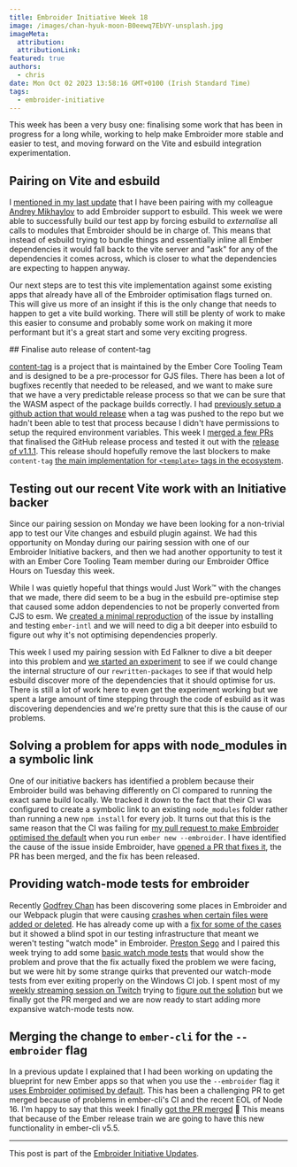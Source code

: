 ```yaml
---
title: Embroider Initiative Week 18
image: /images/chan-hyuk-moon-B0eewq7EbVY-unsplash.jpg
imageMeta:
  attribution:
  attributionLink:
featured: true
authors:
  - chris
date: Mon Oct 02 2023 13:58:16 GMT+0100 (Irish Standard Time)
tags:
  - embroider-initiative
---
```


This week has been a very busy one: finalising some work that has been in progress for a long while, working to help make Embroider more stable and easier to test, and moving forward on the Vite and esbuild integration experimentation.

## Pairing on Vite and esbuild

I [mentioned in my last update](/embroider-initiative-week-17) that I have been pairing with my colleague [Andrey Mikhaylov](https://github.com/lolmaus) to add Embroider support to esbuild. This week we were able to successfully build our test app by forcing esbuild to _externalise_ all calls to modules that Embroider should be in charge of. This means that instead of esbuild trying to bundle things and essentially inline all Ember dependencies it would fall back to the vite server and "ask" for any of the dependencies it comes across, which is closer to what the dependencies are expecting to happen anyway.

Our next steps are to test this vite implementation against some existing apps that already have all of the Embroider optimisation flags turned on. This will give us more of an insight if this is the only change that needs to happen to get a vite build working. There will still be plenty of work to make this easier to consume and probably some work on making it more performant but it's a great start and some very exciting progress.


## Finalise auto release of content-tag

[content-tag](https://github.com/embroider-build/content-tag) is a project that is maintained by the Ember Core Tooling Team and is designed to be a pre-processor for GJS files. There has been a lot of bugfixes recently that needed to be released, and we want to make sure that we have a very predictable release process so that we can be sure that the WASM aspect of the package builds correctly. I had [previously setup a github action that would release](https://github.com/embroider-build/content-tag/pull/8) when a tag was pushed to the repo but we hadn't been able to test that process because I didn't have permissions to setup the required environment variables. This week I [merged a few PRs](https://github.com/embroider-build/content-tag/pulls?q=is%3Apr+author%3Amansona+merged%3A2023-10-01..2023-10-03) that finalised the GitHub release process and tested it out with the [release of v1.1.1](https://github.com/embroider-build/content-tag/releases/tag/v1.1.1). This release should hopefully remove the last blockers to make `content-tag` [the main implementation for `<template>` tags in the ecosystem](https://github.com/ember-template-imports/ember-template-imports/pull/187).


## Testing out our recent Vite work with an Initiative backer

Since our pairing session on Monday we have been looking for a non-trivial app to test our Vite changes and esbuild plugin against. We had this opportunity on Monday during our pairing session with one of our Embroider Initiative backers, and then we had another opportunity to test it with an Ember Core Tooling Team member during our Embroider Office Hours on Tuesday this week. 

While I was quietly hopeful that things would Just Work™️ with the changes that we made, there did seem to be a bug in the esbuild pre-optimise step that caused some addon dependencies to not be properly converted from CJS to esm. We [created a minimal reproduction](https://github.com/mansona/ember-vite-app/pull/2) of the issue by installing and testing `ember-intl` and we will need to dig a bit deeper into esbuild to figure out why it's not optimising dependencies properly.

This week I used my pairing session with Ed Falkner to dive a bit deeper into this problem and [we started an experiment](https://github.com/embroider-build/embroider/pull/1627) to see if we could change the internal structure of our `rewritten-packages` to see if that would help esbuild discover more of the dependencies that it should optimise for us. There is still a lot of work here to even get the experiment working but we spent a large amount of time stepping through the code of esbuild as it was discovering dependencies and we're pretty sure that this is the cause of our problems.


## Solving a problem for apps with node_modules in a symbolic link

One of our initiative backers has identified a problem because their Embroider build was behaving differently on CI compared to running the exact same build locally. We tracked it down to the fact that their CI was configured to create a symbolic link to an existing `node_modules` folder rather than running a new `npm install` for every job. It turns out that this is the same reason that the CI was failing for [my pull request to make Embroider optimised the default](https://github.com/ember-cli/ember-cli/pull/10370) when you run `ember new --embroider`. I have identified the cause of the issue inside Embroider, have [opened a PR that fixes it](https://github.com/embroider-build/embroider/pull/1622), the PR has been merged, and the fix has been released.


## Providing watch-mode tests for embroider

Recently [Godfrey Chan](https://github.com/chancancode) has been discovering some places in Embroider and our Webpack plugin that were causing [crashes when certain files were added or deleted](https://github.com/embroider-build/embroider/issues/1619). He has already come up with a [fix for some of the cases](https://github.com/embroider-build/embroider/pull/1620) but it showed a blind spot in our testing infrastructure that meant we weren't testing "watch mode" in Embroider. [Preston Sego](https://github.com/NullVoxPopuli) and I paired this week trying to add some [basic watch mode tests](https://github.com/embroider-build/embroider/pull/1624) that would show the problem and prove that the fix actually fixed the problem we were facing, but we were hit by some strange quirks that prevented our watch-mode tests from ever exiting properly on the Windows CI job. I spent most of my [weekly streaming session on Twitch](https://www.twitch.tv/real_ate) trying to [figure out the solution](https://github.com/embroider-build/embroider/pull/1624/files#diff-adeba5225992c6c7545d60355bcb082048a61ff39fdb2d9f5aa0d2c585e8d896R55-R62) but we finally got the PR merged and we are now ready to start adding more expansive watch-mode tests now. 

## Merging the change to `ember-cli` for the  `--embroider` flag

In a previous update I explained that I had been working on updating the blueprint for new Ember apps so that when you use the `--embroider` flag it [uses Embroider optimised by default](/embroider-initiative-week-16#embroideroptimisedwiththeembroiderflag). This has been a challenging PR to get merged because of problems in ember-cli's CI and the recent EOL of Node 16. I'm happy to say that this week I finally [got the PR merged](https://github.com/ember-cli/ember-cli/pull/10370) 🎉 This means that because of the Ember release train we are going to have this new functionality in ember-cli v5.5. 

--- 

This post is part of the [Embroider Initiative Updates](/embroider-initiative-updates).